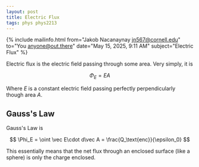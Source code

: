 ```yaml
---
layout: post
title: Electric Flux
tags: phys phys2213
---
```


{% include mailinfo.html from="Jakob Nacanaynay <jn567@cornell.edu>" to="You <anyone@out.there>" date="May 15, 2025, 9:11 AM" subject="Electric Flux" %}

Electric flux is the electric field passing through some area. Very simply, it is

$$ \Phi_E = EA $$

Where $E$ is a constant electric field passing perfectly perpendicularly though area $A$.

## Gauss's Law

Gauss's Law is

$$ \Phi_E = \oint \vec E\cdot d\vec A = \frac{Q_\text{enc}}{\epsilon_0} $$

This essentially means that the net flux through an enclosed surface (like a sphere) is only the charge enclosed.
